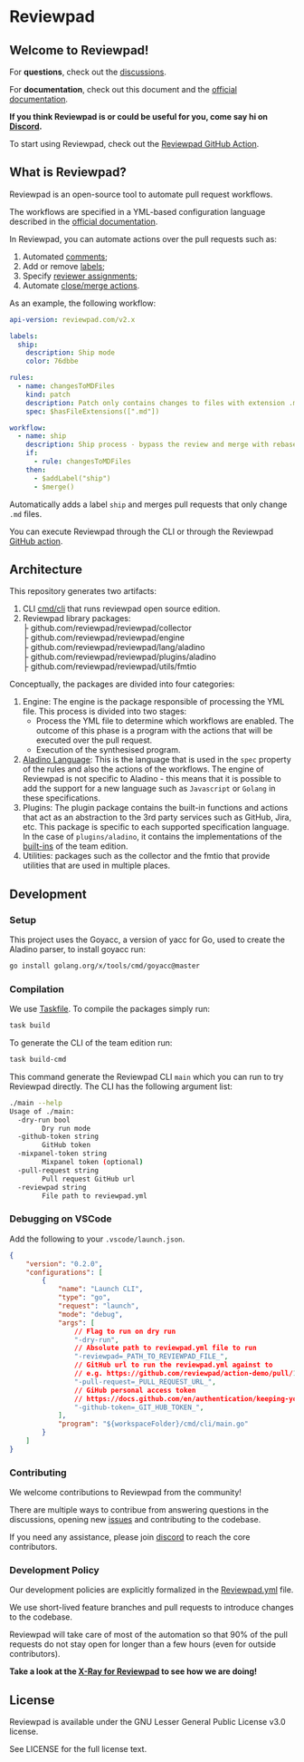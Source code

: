 # Reviewpad

## Welcome to Reviewpad!

For **questions**, check out the [discussions](https://github.com/reviewpad/reviewpad/discussions).

For **documentation**, check out this document and the [official documentation](https://docs.reviewpad.com).

**If you think Reviewpad is or could be useful for you, come say hi on [Discord](https://reviewpad.com/discord).**

To start using Reviewpad, check out the [Reviewpad GitHub Action](https://github.com/reviewpad/action).

## What is Reviewpad?
Reviewpad is an open-source tool to automate pull request workflows.

The workflows are specified in a YML-based configuration language described in the [official documentation](https://docs.reviewpad.com/docs/intro-to-reviewpad).

In Reviewpad, you can automate actions over the pull requests such as:
1. Automated [comments](https://docs.reviewpad.com/docs/comment-on-pull-requests);
2. Add or remove [labels](https://docs.reviewpad.com/docs/;automatic-pull-request-labelling);
3. Specify [reviewer assignments](https://docs.reviewpad.com/docs/automatic-reviewer-assignment);
4. Automate [close/merge actions](https://docs.reviewpad.com/docs/auto-merge).

As an example, the following workflow:

```yml
api-version: reviewpad.com/v2.x

labels:
  ship:
    description: Ship mode
    color: 76dbbe

rules:
  - name: changesToMDFiles
    kind: patch
    description: Patch only contains changes to files with extension .md
    spec: $hasFileExtensions([".md"])

workflow:
  - name: ship
    description: Ship process - bypass the review and merge with rebase
    if:
      - rule: changesToMDFiles
    then:
      - $addLabel("ship")
      - $merge()
```

Automatically adds a label `ship` and merges pull requests that only change `.md` files.

You can execute Reviewpad through the CLI or through the Reviewpad [GitHub action](https://github.com/reviewpad/action).

## Architecture
This repository generates two artifacts:

1. CLI [cmd/cli](cmd/cli/main.go) that runs reviewpad open source edition.
2. Reviewpad library packages:  
    ├ github.com/reviewpad/reviewpad/collector  
    ├ github.com/reviewpad/reviewpad/engine  
    ├ github.com/reviewpad/reviewpad/lang/aladino  
    ├ github.com/reviewpad/reviewpad/plugins/aladino  
    ├ github.com/reviewpad/reviewpad/utils/fmtio  

Conceptually, the packages are divided into four categories:

1. Engine: The engine is the package responsible of processing the YML file. This process is divided into two stages:
    - Process the YML file to determine which workflows are enabled. The outcome of this phase is a program with the actions that will be executed over the pull request.
    - Execution of the synthesised program.
2. [Aladino Language](https://docs.reviewpad.com/docs/aladino): This is the language that is used in the `spec` property of the rules and also the actions of the workflows. The engine of Reviewpad is not specific to Aladino - this means that it is possible to add the support for a new language such as `Javascript` or `Golang` in these specifications.
3. Plugins: The plugin package contains the built-in functions and actions that act as an abstraction to the 3rd party services such as GitHub, Jira, etc. This package is specific to each supported specification language. In the case of `plugins/aladino`, it contains the implementations of the [built-ins](https://docs.reviewpad.com/docs/aladino-builtins) of the team edition.
4. Utilities: packages such as the collector and the fmtio that provide utilities that are used in multiple places.

## Development

### Setup

This project uses the Goyacc, a version of yacc for Go, used to create the Aladino parser, to install goyacc run:

```sh
go install golang.org/x/tools/cmd/goyacc@master
```

### Compilation

We use [Taskfile](https://taskfile.dev/). To compile the packages simply run:

```sh
task build
```

To generate the CLI of the team edition run:

```sh
task build-cmd
```

This command generate the Reviewpad CLI `main` which you can run to try Reviewpad directly. The CLI has the following argument list:

```sh
./main --help
Usage of ./main:
  -dry-run bool
        Dry run mode
  -github-token string
        GitHub token
  -mixpanel-token string
        Mixpanel token (optional)
  -pull-request string
        Pull request GitHub url
  -reviewpad string
        File path to reviewpad.yml
```

### Debugging on VSCode

Add the following to your `.vscode/launch.json`.

```json
{
    "version": "0.2.0",
    "configurations": [
        {
            "name": "Launch CLI",
            "type": "go",
            "request": "launch",
            "mode": "debug",
            "args": [
                // Flag to run on dry run
                "-dry-run",
                // Absolute path to reviewpad.yml file to run
                "-reviewpad=_PATH_TO_REVIEWPAD_FILE_",
                // GitHub url to run the reviewpad.yml against to
                // e.g. https://github.com/reviewpad/action-demo/pull/1
                "-pull-request=_PULL_REQUEST_URL_",
                // GiHub personal access token
                // https://docs.github.com/en/authentication/keeping-your-account-and-data-secure/creating-a-personal-access-token
                "-github-token=_GIT_HUB_TOKEN_",
            ],
            "program": "${workspaceFolder}/cmd/cli/main.go"
        }
    ]
}
```

### Contributing

We welcome contributions to Reviewpad from the community!

There are multiple ways to contribue from answering questions in the discussions, opening new [issues](https://github.com/reviewpad/reviewpad/issues) and contributing to the codebase.

If you need any assistance, please join [discord](https://reviewpad.com/discord) to reach the core contributors.

### Development Policy

Our development policies are explicitly formalized in the [Reviewpad.yml](https://github.com/reviewpad/reviewpad/blob/main/reviewpad.yml) file.

We use short-lived feature branches and pull requests to introduce changes to the codebase.

Reviewpad will take care of most of the automation so that 90% of the pull requests do not stay open for longer than a few hours (even for outside contributors).

**Take a look at the [X-Ray for Reviewpad](https://xray.reviewpad.com/analysis?repository=https%3A%2F%2Fgithub.com%2Freviewpad%2Freviewpad) to see how we are doing!**

## License

Reviewpad is available under the GNU Lesser General Public License v3.0 license.

See LICENSE for the full license text.
